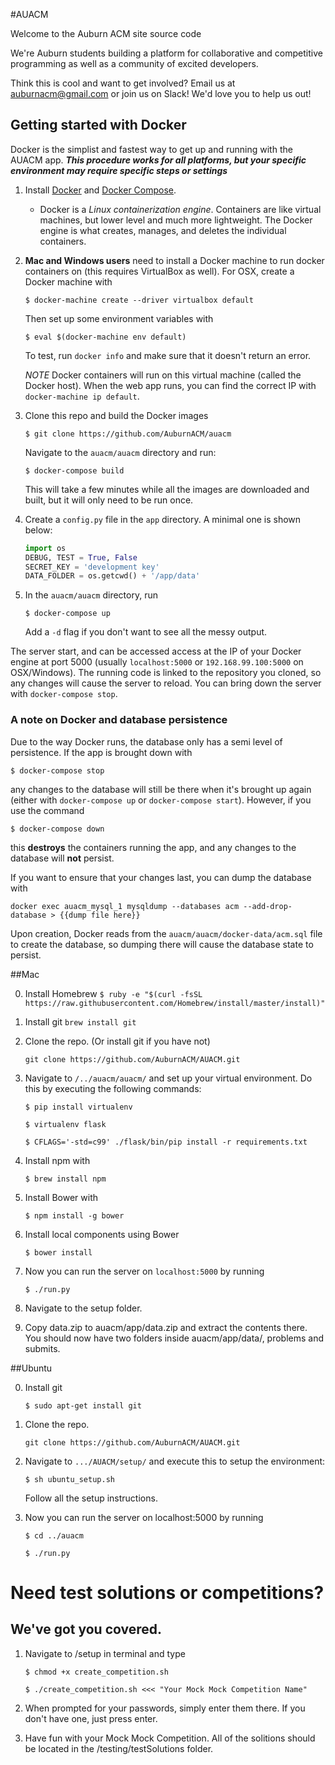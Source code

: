 #AUACM

Welcome to the Auburn ACM site source code

We're Auburn students building a platform for collaborative and competitive
programming as well as a community of excited developers.

Think this is cool and want to get involved? Email us at auburnacm@gmail.com
or join us on Slack! We'd love you to help us out!

## Getting started with Docker

Docker is the simplist and fastest way to get up and running with the AUACM
app.  ***This procedure works for all platforms, but your specific environment
may require specific steps or settings***

1. Install [Docker](https://docs.docker.com/engine/installation/) and
   [Docker Compose](https://docs.docker.com/compose/install/).
   * Docker is a *Linux containerization engine*. Containers are like virtual
     machines, but lower level and much more lightweight. The Docker engine is
     what creates, manages, and deletes the individual containers.

2. **Mac and Windows users** need to install a Docker machine to run docker
   containers on (this requires VirtualBox as well). For OSX, create a Docker
   machine with

   `$ docker-machine create --driver virtualbox default`

   Then set up some environment variables with

   `$ eval $(docker-machine env default)`

   To test, run `docker info` and make sure that it doesn't return an error.

   *NOTE* Docker containers will run on this virtual machine (called the
   Docker host). When the web app runs, you can find the correct IP with
   `docker-machine ip default`.

3. Clone this repo and build the Docker images

   `$ git clone https://github.com/AuburnACM/auacm`

   Navigate to the `auacm/auacm` directory and run:

   `$ docker-compose build`

   This will take a few minutes while all the images are downloaded and
   built, but it will only need to be run once.

4. Create a `config.py` file in the `app` directory. A minimal one is shown
   below:

   ```python
   import os
   DEBUG, TEST = True, False
   SECRET_KEY = 'development key'
   DATA_FOLDER = os.getcwd() + '/app/data'
   ```

5. In the `auacm/auacm` directory, run

    `$ docker-compose up`

   Add a `-d` flag if you don't want to see all the messy output.

The server start, and can be accessed access at the IP of your Docker engine
at port 5000 (usually `localhost:5000` or `192.168.99.100:5000` on
OSX/Windows). The running code is linked to the repository you cloned,
so any changes will cause the server to reload. You can bring down the server
with `docker-compose stop`.

### A note on Docker and database persistence

Due to the way Docker runs, the database only has a semi level of persistence.
If the app is brought down with

`$ docker-compose stop`

any changes to the database will still be there when it's brought up again
(either with `docker-compose up` or `docker-compose start`). However, if you
use the command

`$ docker-compose down`

this **destroys** the containers running the app, and any changes to the
database will **not** persist.

If you want to ensure that your changes last, you can dump the database with

`docker exec auacm_mysql_1 mysqldump --databases acm --add-drop-database > {{dump file here}}`

Upon creation, Docker reads from the `auacm/auacm/docker-data/acm.sql` file to
create the database, so dumping there will cause the database state to persist.


##Mac

0. Install Homebrew 
    ``$ ruby -e "$(curl -fsSL https://raw.githubusercontent.com/Homebrew/install/master/install)" ``

1. Install git
    ``brew install git ``

2. Clone the repo. (Or install git if you have not)

    ``git clone https://github.com/AuburnACM/AUACM.git ``

3. Navigate to ``/../auacm/auacm/`` and set up your virtual environment.
Do this by executing the following commands: 

    ``$ pip install virtualenv``

    ``$ virtualenv flask``

    ``$ CFLAGS='-std=c99' ./flask/bin/pip install -r requirements.txt``

4. Install npm with

    ``$ brew install npm``

5. Install Bower with

    ``$ npm install -g bower``

6. Install local components using Bower

    ``$ bower install`` 

7. Now you can run the server on ``localhost:5000`` by running

    ``$ ./run.py``

8. Navigate to the setup folder.

9. Copy data.zip to auacm/app/data.zip and extract the contents
   there. You should now have two folders inside auacm/app/data/,
   problems and submits.

##Ubuntu

0. Install git

    ``$ sudo apt-get install git ``

1. Clone the repo.

    ``git clone https://github.com/AuburnACM/AUACM.git ``

2. Navigate to ``.../AUACM/setup/`` and execute this to setup the environment:

    ``$ sh ubuntu_setup.sh``
    
    Follow all the setup instructions.

3. Now you can run the server on localhost:5000 by running

    ``$ cd ../auacm``

    ``$ ./run.py``

# Need test solutions or competitions?
## We've got you covered.

1. Navigate to /setup in terminal and type

    ``$ chmod +x create_competition.sh``

    ``$ ./create_competition.sh <<< "Your Mock Mock Competition Name"``

2. When prompted for your passwords, simply enter them there. If you
   don't have one, just press enter.

3. Have fun with your Mock Mock Competition. All of the solitions
   should be located in the /testing/testSolutions folder.
